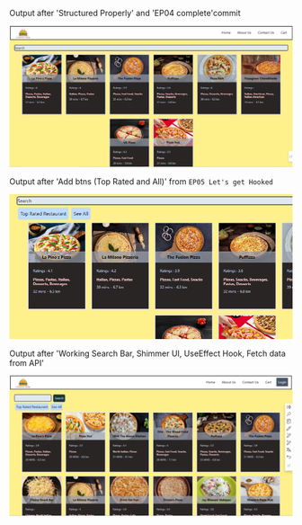 Output after 'Structured Properly' and 'EP04 complete'commit

![Alt text](./Readme-img/image.png)

Output after 'Add btns (Top Rated and All)' from `EP05 Let's get Hooked`

![Alt text](./Readme-img/image-1.png)

Output after 'Working Search Bar, Shimmer UI, UseEffect Hook, Fetch data from API'

![Alt text](./Readme-img/image-2.png)
